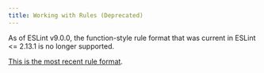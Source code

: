 ```yaml
---
title: Working with Rules (Deprecated)
---
```


As of ESLint v9.0.0, the function-style rule format that was current in ESLint <= 2.13.1 is no longer supported.

[This is the most recent rule format](./custom-rules).
